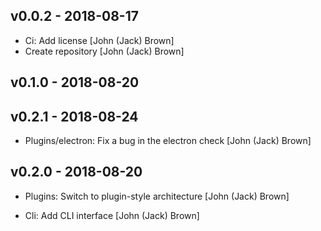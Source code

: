 ## v0.0.2 - 2018-08-17

* Ci: Add license [John (Jack) Brown]
* Create repository [John (Jack) Brown]

## v0.1.0 - 2018-08-20

## v0.2.1 - 2018-08-24

* Plugins/electron: Fix a bug in the electron check [John (Jack) Brown]

## v0.2.0 - 2018-08-20

* Plugins: Switch to plugin-style architecture [John (Jack) Brown]

* Cli: Add CLI interface [John (Jack) Brown]
